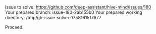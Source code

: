 Issue to solve: https://github.com/deep-assistant/hive-mind/issues/180
Your prepared branch: issue-180-2ab155b0
Your prepared working directory: /tmp/gh-issue-solver-1758161517677

Proceed.